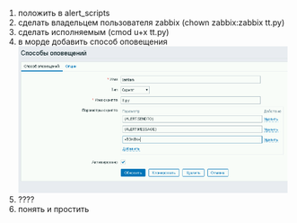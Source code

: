 1. положить в alert_scripts  
2. сделать владельцем пользователя zabbix (chown zabbix:zabbix tt.py)  
3. сделать исполняемым (cmod u+x tt.py)  
4. в морде добавить способ оповещения 
![](media.png)
5. ????  
6. понять и простить  
